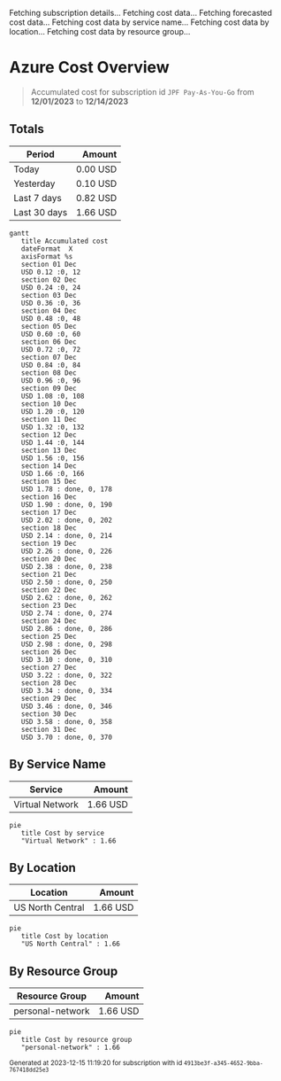 Fetching subscription details...
Fetching cost data...
Fetching forecasted cost data...
Fetching cost data by service name...
Fetching cost data by location...
Fetching cost data by resource group...
# Azure Cost Overview

> Accumulated cost for subscription id `JPF Pay-As-You-Go` from **12/01/2023** to **12/14/2023**

## Totals

|Period|Amount|
|---|---:|
|Today|0.00 USD|
|Yesterday|0.10 USD|
|Last 7 days|0.82 USD|
|Last 30 days|1.66 USD|

```mermaid
gantt
   title Accumulated cost
   dateFormat  X
   axisFormat %s
   section 01 Dec
   USD 0.12 :0, 12
   section 02 Dec
   USD 0.24 :0, 24
   section 03 Dec
   USD 0.36 :0, 36
   section 04 Dec
   USD 0.48 :0, 48
   section 05 Dec
   USD 0.60 :0, 60
   section 06 Dec
   USD 0.72 :0, 72
   section 07 Dec
   USD 0.84 :0, 84
   section 08 Dec
   USD 0.96 :0, 96
   section 09 Dec
   USD 1.08 :0, 108
   section 10 Dec
   USD 1.20 :0, 120
   section 11 Dec
   USD 1.32 :0, 132
   section 12 Dec
   USD 1.44 :0, 144
   section 13 Dec
   USD 1.56 :0, 156
   section 14 Dec
   USD 1.66 :0, 166
   section 15 Dec
   USD 1.78 : done, 0, 178
   section 16 Dec
   USD 1.90 : done, 0, 190
   section 17 Dec
   USD 2.02 : done, 0, 202
   section 18 Dec
   USD 2.14 : done, 0, 214
   section 19 Dec
   USD 2.26 : done, 0, 226
   section 20 Dec
   USD 2.38 : done, 0, 238
   section 21 Dec
   USD 2.50 : done, 0, 250
   section 22 Dec
   USD 2.62 : done, 0, 262
   section 23 Dec
   USD 2.74 : done, 0, 274
   section 24 Dec
   USD 2.86 : done, 0, 286
   section 25 Dec
   USD 2.98 : done, 0, 298
   section 26 Dec
   USD 3.10 : done, 0, 310
   section 27 Dec
   USD 3.22 : done, 0, 322
   section 28 Dec
   USD 3.34 : done, 0, 334
   section 29 Dec
   USD 3.46 : done, 0, 346
   section 30 Dec
   USD 3.58 : done, 0, 358
   section 31 Dec
   USD 3.70 : done, 0, 370
```

## By Service Name

|Service|Amount|
|---|---:|
|Virtual Network|1.66 USD|

```mermaid
pie
   title Cost by service
   "Virtual Network" : 1.66
```

## By Location

|Location|Amount|
|---|---:|
|US North Central|1.66 USD|

```mermaid
pie
   title Cost by location
   "US North Central" : 1.66
```

## By Resource Group

|Resource Group|Amount|
|---|---:|
|personal-network|1.66 USD|

```mermaid
pie
   title Cost by resource group
   "personal-network" : 1.66
```

<sup>Generated at 2023-12-15 11:19:20 for subscription with id `4913be3f-a345-4652-9bba-767418dd25e3`</sup>
